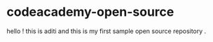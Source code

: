 # codeacademy-open-source

hello ! this is aditi and this is my first sample open source repository .
